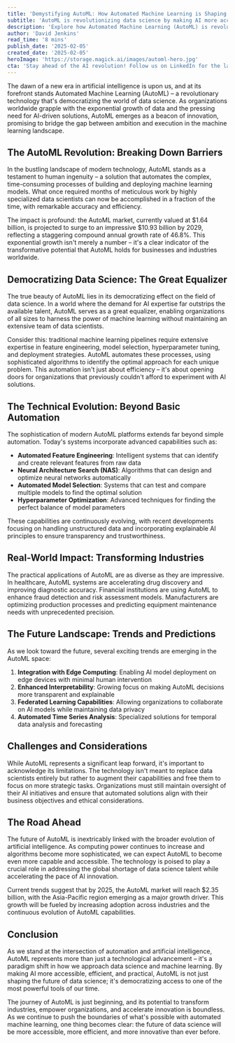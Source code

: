 ```yaml
---
title: 'Demystifying AutoML: How Automated Machine Learning is Shaping the Future of Data Science'
subtitle: 'AutoML is revolutionizing data science by making AI more accessible and efficient'
description: 'Explore how Automated Machine Learning (AutoML) is revolutionizing data science by making AI more accessible and efficient. From its current $1.64 billion market value to projected growth of $10.93 billion by 2029, AutoML is transforming how organizations approach machine learning, enabling businesses of all sizes to harness the power of AI without extensive data science teams.'
author: 'David Jenkins'
read_time: '8 mins'
publish_date: '2025-02-05'
created_date: '2025-02-05'
heroImage: 'https://storage.magick.ai/images/automl-hero.jpg'
cta: 'Stay ahead of the AI revolution! Follow us on LinkedIn for the latest insights on AutoML and the future of data science.'
---
```


The dawn of a new era in artificial intelligence is upon us, and at its forefront stands Automated Machine Learning (AutoML) – a revolutionary technology that's democratizing the world of data science. As organizations worldwide grapple with the exponential growth of data and the pressing need for AI-driven solutions, AutoML emerges as a beacon of innovation, promising to bridge the gap between ambition and execution in the machine learning landscape.

## The AutoML Revolution: Breaking Down Barriers

In the bustling landscape of modern technology, AutoML stands as a testament to human ingenuity – a solution that automates the complex, time-consuming processes of building and deploying machine learning models. What once required months of meticulous work by highly specialized data scientists can now be accomplished in a fraction of the time, with remarkable accuracy and efficiency.

The impact is profound: the AutoML market, currently valued at $1.64 billion, is projected to surge to an impressive $10.93 billion by 2029, reflecting a staggering compound annual growth rate of 46.8%. This exponential growth isn't merely a number – it's a clear indicator of the transformative potential that AutoML holds for businesses and industries worldwide.

## Democratizing Data Science: The Great Equalizer

The true beauty of AutoML lies in its democratizing effect on the field of data science. In a world where the demand for AI expertise far outstrips the available talent, AutoML serves as a great equalizer, enabling organizations of all sizes to harness the power of machine learning without maintaining an extensive team of data scientists.

Consider this: traditional machine learning pipelines require extensive expertise in feature engineering, model selection, hyperparameter tuning, and deployment strategies. AutoML automates these processes, using sophisticated algorithms to identify the optimal approach for each unique problem. This automation isn't just about efficiency – it's about opening doors for organizations that previously couldn't afford to experiment with AI solutions.

## The Technical Evolution: Beyond Basic Automation

The sophistication of modern AutoML platforms extends far beyond simple automation. Today's systems incorporate advanced capabilities such as:

- **Automated Feature Engineering**: Intelligent systems that can identify and create relevant features from raw data
- **Neural Architecture Search (NAS)**: Algorithms that can design and optimize neural networks automatically
- **Automated Model Selection**: Systems that can test and compare multiple models to find the optimal solution
- **Hyperparameter Optimization**: Advanced techniques for finding the perfect balance of model parameters

These capabilities are continuously evolving, with recent developments focusing on handling unstructured data and incorporating explainable AI principles to ensure transparency and trustworthiness.

## Real-World Impact: Transforming Industries

The practical applications of AutoML are as diverse as they are impressive. In healthcare, AutoML systems are accelerating drug discovery and improving diagnostic accuracy. Financial institutions are using AutoML to enhance fraud detection and risk assessment models. Manufacturers are optimizing production processes and predicting equipment maintenance needs with unprecedented precision.

## The Future Landscape: Trends and Predictions

As we look toward the future, several exciting trends are emerging in the AutoML space:

1. **Integration with Edge Computing**: Enabling AI model deployment on edge devices with minimal human intervention
2. **Enhanced Interpretability**: Growing focus on making AutoML decisions more transparent and explainable
3. **Federated Learning Capabilities**: Allowing organizations to collaborate on AI models while maintaining data privacy
4. **Automated Time Series Analysis**: Specialized solutions for temporal data analysis and forecasting

## Challenges and Considerations

While AutoML represents a significant leap forward, it's important to acknowledge its limitations. The technology isn't meant to replace data scientists entirely but rather to augment their capabilities and free them to focus on more strategic tasks. Organizations must still maintain oversight of their AI initiatives and ensure that automated solutions align with their business objectives and ethical considerations.

## The Road Ahead

The future of AutoML is inextricably linked with the broader evolution of artificial intelligence. As computing power continues to increase and algorithms become more sophisticated, we can expect AutoML to become even more capable and accessible. The technology is poised to play a crucial role in addressing the global shortage of data science talent while accelerating the pace of AI innovation.

Current trends suggest that by 2025, the AutoML market will reach $2.35 billion, with the Asia-Pacific region emerging as a major growth driver. This growth will be fueled by increasing adoption across industries and the continuous evolution of AutoML capabilities.

## Conclusion

As we stand at the intersection of automation and artificial intelligence, AutoML represents more than just a technological advancement – it's a paradigm shift in how we approach data science and machine learning. By making AI more accessible, efficient, and practical, AutoML is not just shaping the future of data science; it's democratizing access to one of the most powerful tools of our time.

The journey of AutoML is just beginning, and its potential to transform industries, empower organizations, and accelerate innovation is boundless. As we continue to push the boundaries of what's possible with automated machine learning, one thing becomes clear: the future of data science will be more accessible, more efficient, and more innovative than ever before.